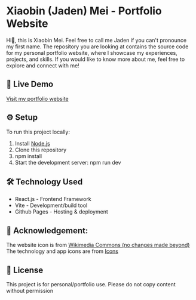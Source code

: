 # Xiaobin (Jaden) Mei - Portfolio Website

Hi👋, this is Xiaobin Mei. Feel free to call me Jaden if you can't pronounce my first name. The repository you are looking at contains the source code for my personal portfolio website, where I showcase my experiences, projects, and skills. If you would like to know more about me, feel free to explore and connect with me!

## 🚀 Live Demo
[Visit my portfolio website](https://jadeni77.github.io/XiaobinMei/)

## ⚙️ Setup
To run this project locally:
1. Install [Node.js](https://nodejs.org/en/download) 
2. Clone this repository
3. npm install
4. Start the development server: npm run dev

## 🛠️ Technology Used
* React.js - Frontend Framework
* Vite - Development/build tool
* Github Pages - Hosting & deployment


## 🙏 Acknowledgement:
The website icon is from [Wikimedia Commons (no changes made beyond)](https://commons.wikimedia.org/wiki/File:WLA_icon_official_website.svg)
The technology and app icons are from [Icons](https://icon-icons.com/)

## 📜 License
This project is for personal/portfolio use. Please do not copy content without permission
